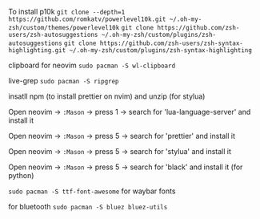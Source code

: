 To install p10k `git clone --depth=1 https://github.com/romkatv/powerlevel10k.git ~/.oh-my-zsh/custom/themes/powerlevel10k`
`git clone https://github.com/zsh-users/zsh-autosuggestions ~/.oh-my-zsh/custom/plugins/zsh-autosuggestions`
`git clone https://github.com/zsh-users/zsh-syntax-highlighting.git ~/.oh-my-zsh/custom/plugins/zsh-syntax-highlighting`

clipboard for neovim `sudo pacman -S wl-clipboard`

live-grep `sudo pacman -S ripgrep`

insatll npm (to install prettier on nvim) and unzip (for stylua)

Open neovim -> `:Mason` -> press 1 -> search for 'lua-language-server' and install it

Open neovim -> `:Mason` -> press 5 -> search for 'prettier' and install it

Open neovim -> `:Mason` -> press 5 -> search for 'stylua' and install it

Open neovim -> `:Mason` -> press 5 -> search for 'black' and install it (for python)



`sudo pacman -S ttf-font-awesome` for waybar fonts



for bluetooth `sudo pacman -S bluez bluez-utils`
